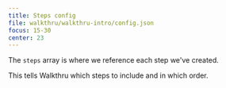 ```yaml
---
title: Steps config
file: walkthru/walkthru-intro/config.json
focus: 15-30
center: 23
---
```


The `steps` array is where we reference each step we've created. 

This tells Walkthru which steps to include and in which order.
